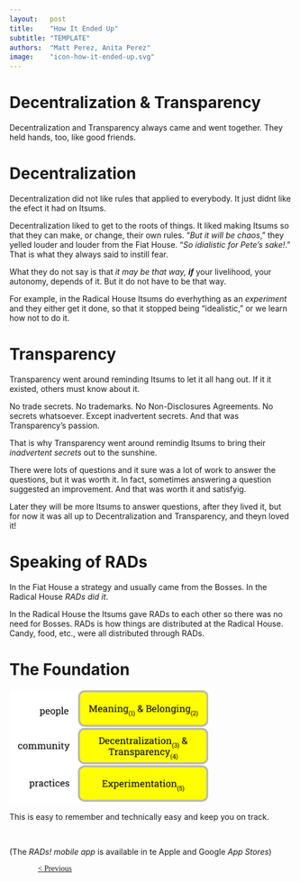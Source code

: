 ```yaml
---
layout:   post
title:    "How It Ended Up"
subtitle: "TEMPLATE"
authors:  "Matt Perez, Anita Perez"
image:    "icon-how-it-ended-up.svg"
---
```


<div style='display:none; '>
 <p>How the story ended up. For now.</p>
</div>

<h1>Decentralization & Transparency</h1>
 <p>Decentralization and Transparency always came and went together. They held hands, too, like good friends.</p>

<h1>Decentralization</h1>
 <p>Decentralization did not like rules that applied to everybody. It just didnt like the efect it had on Itsums.</p>
 <p>Decentralization liked to get to the roots of things. It liked making Itsums so that they can make, or change, their own rules. &ldquo;<em>But it will be chaos</em>,&rdquo; they yelled louder and louder from the Fiat House. &ldquo;<em>So idialistic for Pete&rsquo;s sake!</em>.&rdquo; That is what they always said to instill fear.</p>
 <p>What they do not say is that <em>it may be that way,</em> <strong><em>if</em></strong> your livelihood, your autonomy, depends of it. But it do not have to be that way.</p>
 <p>For example, in the Radical House Itsums do everhything as an <em>experiment</em> and they either get it done, so that it stopped being &ldquo;idealistic,&rdquo; or we learn how not to do it.</p>

<h1>Transparency</h1>
 <p>Transparency went around reminding Itsums to let it all hang out. If it it existed, others must know about it.</p>
 <p>No trade secrets. No trademarks. No Non-Disclosures Agreements. No secrets whatsoever. Except inadvertent secrets. And that was Transparency&rsquo;s passion.</p>
 <p>That is why Transparency went around remindig Itsums to bring their <em>inadvertent secrets</em> out to the sunshine.</p>
 <p>There were lots of questions and it sure was a lot of work to answer the questions, but it was worth it. In fact, sometimes answering a question suggested an improvement. And that was worth it and satisfyig.</p>
 <p>Later they will be more Itsums to answer questions, after they lived it, but for now it was all up to Decentralization and Transparency, and theyn loved it!</p>

<h1>Speaking of RADs</h1>
 <p>In the Fiat House a strategy and usually came from the Bosses. In the Radical House <em>RADs did it</em>.</p>
 <p>In the Radical House the Itsums gave RADs to each other so there was no need for Bosses. RADs is how things are distributed at the Radical House. Candy, food, etc., were all distributed through RADs.</p>

<h1>The Foundation</h1>
  <div class='_center'>
   <img
    src='/assets/img/pic-the-radical-foundation-with-numbers.svg'
    width='70%'
    alt=''>
  </div>
 <p>This is easy to remember and technically easy and keep you on track.</p>
 <br />
 <p>(The <em>RADs! mobile app</em> is available in te Apple and Google <em>App Stores</em>)</p>

<div style="margin-bottom:1in; width:80%; padding:0 10%; font-family: American Typewriter, serif; ">
 <span style="float:left; " ><a href="https://radicalcompanies.com/2024/08/05/how-it-went">&lt; Previous</a></span>
 <!-- <span style="float:right; "><a href="https://radicalcompanies.com/2022/03/10/E11-the-fiat-enclaves">   Next &gt;</a></span> -->
</div>

